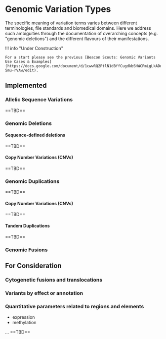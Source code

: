 # Genomic Variation Types

The specific meaning of variation terms varies between different terminologies, file
standards and biomedical domains. Here we address such ambiguities through the documentation
of overarching concepts (e.g. "genomic deletions") and the different flavours of their
manifestations.

!!! info "Under Construction"

	For a start please see the previous [Beacon Scouts: Genomic Variants Use Cases & Examples](https://docs.google.com/document/d/1cwwRQ2PtlN1dBffCugdkbSHWCPmLgLkADd-5mu-rVAw/edit).

## Implemented

### Allelic Sequence Variations

==TBD==

### Genomic Deletions

#### Sequence-defined deletions

==TBD==

#### Copy Number Variations (CNVs)

==TBD==

### Genomic Duplications

==TBD==

#### Copy Number Variations (CNVs)

==TBD==

#### Tandem Duplications

==TBD==

### Genomic Fusions



## For Consideration

### Cytogenetic fusions and translocations

### Variants by effect or annotation

### Quantitative parameters related to regions and elements

* expression
* methylation

... ==TBD==
